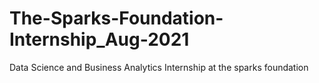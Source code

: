 # The-Sparks-Foundation-Internship_Aug-2021
Data Science and Business Analytics Internship at the sparks foundation

